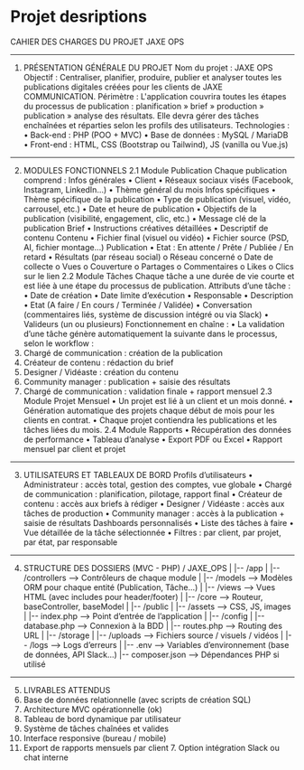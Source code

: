 # Projet desriptions

CAHIER DES CHARGES DU PROJET JAXE OPS

---

1. PRÉSENTATION GÉNÉRALE DU PROJET
   Nom du projet : JAXE OPS
   Objectif : Centraliser, planifier, produire, publier et analyser toutes les publications digitales créées pour les clients de JAXE COMMUNICATION.
   Périmètre : L'application couvrira toutes les étapes du processus de publication : planification » brief » production » publication » analyse des résultats. Elle devra gérer des tâches enchaînées et réparties selon les profils des utilisateurs.
   Technologies :
   • Back-end : PHP (POO + MVC)
   • Base de données : MySQL / MariaDB
   • Front-end : HTML, CSS (Bootstrap ou Tailwind), JS (vanilla ou Vue.js)

---

2. MODULES FONCTIONNELS
   2.1 Module Publication
   Chaque publication comprend :
   Infos générales
   • Client
   • Réseaux sociaux visés (Facebook, Instagram, LinkedIn...)
   • Thème général du mois
   Infos spécifiques
   • Thème spécifique de la publication
   • Type de publication (visuel, vidéo, carrousel, etc.)
   • Date et heure de publication
   • Objectifs de la publication (visibilité, engagement, clic, etc.)
   • Message clé de la publication
   Brief
   • Instructions créatives détaillées
   • Descriptif de contenu
   Contenu
   • Fichier final (visuel ou vidéo)
   • Fichier source (PSD, AI, fichier montage...)
   Publication
   • Etat : En attente / Prête / Publiée / En retard
   • Résultats (par réseau social)
   o Réseau concerné
   o Date de collecte
   o Vues
   o Couverture
   o Partages
   o Commentaires
   o Likes
   o Clics sur le lien
   2.2 Module Tâches
   Chaque tâche a une durée de vie courte et est liée à une étape du processus de publication.
   Attributs d’une tâche :
   • Date de création
   • Date limite d’exécution
   • Responsable
   • Description
   • Etat (A faire / En cours / Terminée / Validée)
   • Conversation (commentaires liés, système de discussion intégré ou via Slack)
   • Valideurs (un ou plusieurs)
   Fonctionnement en chaîne :
   • La validation d’une tâche génère automatiquement la suivante dans le processus, selon le workflow :
1. Chargé de communication : création de la publication
1. Créateur de contenu : rédaction du brief
1. Designer / Vidéaste : création du contenu
1. Community manager : publication + saisie des résultats
1. Chargé de communication : validation finale + rapport mensuel
   2.3 Module Projet Mensuel
   • Un projet est lié à un client et un mois donné.
   • Génération automatique des projets chaque début de mois pour les clients en contrat.
   • Chaque projet contiendra les publications et les tâches liées du mois.
   2.4 Module Rapports
   • Récupération des données de performance
   • Tableau d’analyse
   • Export PDF ou Excel
   • Rapport mensuel par client et projet

---

3. UTILISATEURS ET TABLEAUX DE BORD
   Profils d’utilisateurs
   • Administrateur : accès total, gestion des comptes, vue globale
   • Chargé de communication : planification, pilotage, rapport final
   • Créateur de contenu : accès aux briefs à rédiger
   • Designer / Vidéaste : accès aux tâches de production
   • Community manager : accès à la publication + saisie de résultats
   Dashboards personnalisés
   • Liste des tâches à faire
   • Vue détaillée de la tâche sélectionnée
   • Filtres : par client, par projet, par état, par responsable

---

4. STRUCTURE DES DOSSIERS (MVC - PHP)
   / JAXE_OPS
   |
   |-- /app
   | |-- /controllers --> Contrôleurs de chaque module
   | |-- /models --> Modèles ORM pour chaque entité (Publication, Tâche...)
   | |-- /views --> Vues HTML (avec includes pour header/footer)
   | |-- /core --> Routeur, baseController, baseModel
   |
   |-- /public
   | |-- /assets --> CSS, JS, images
   | |-- index.php --> Point d’entrée de l’application
   |
   |-- /config
   | |-- database.php --> Connexion à la BDD
   | |-- routes.php --> Routing des URL
   |
   |-- /storage
   | |-- /uploads --> Fichiers source / visuels / vidéos
   | |-- /logs --> Logs d’erreurs
   |
   |-- .env --> Variables d’environnement (base de données, API Slack...)
   |-- composer.json --> Dépendances PHP si utilisé

---

5. LIVRABLES ATTENDUS
1. Base de données relationnelle (avec scripts de création SQL)
1. Architecture MVC opérationnelle (ok)
1. Tableau de bord dynamique par utilisateur
1. Système de tâches chaînées et valides
1. Interface responsive (bureau / mobile)
1. Export de rapports mensuels par client 7. Option intégration Slack ou chat interne
